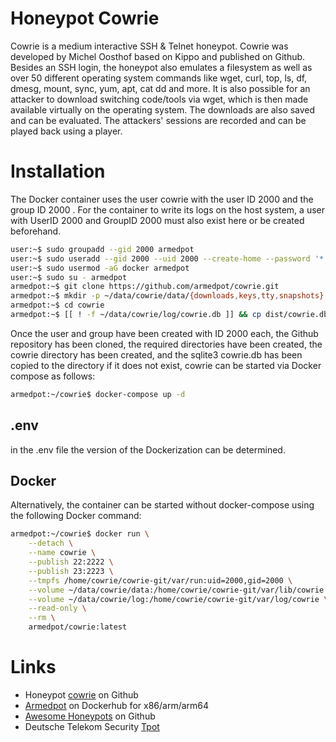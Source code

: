 # Honeypot Cowrie

Cowrie is a medium interactive SSH & Telnet honeypot. Cowrie was developed by Michel Oosthof based on Kippo and published on Github. Besides an SSH login, the honeypot also emulates a filesystem as well as over 50 different operating system commands like wget, curl, top, ls, df, dmesg, mount, sync, yum, apt, cat dd and more. It is also possible for an attacker to download switching code/tools via wget, which is then made available virtually on the operating system. The downloads are also saved and can be evaluated. The attackers' sessions are recorded and can be played back using a player.

# Installation

The Docker container uses the user cowrie with the user ID 2000 and the group ID 2000 . For the container to write its logs on the host system, a user with UserID 2000 and GroupID 2000 must also exist here or be created beforehand.

```bash
user:~$ sudo groupadd --gid 2000 armedpot
user:~$ sudo useradd --gid 2000 --uid 2000 --create-home --password '*' --shell /bin/bash armedpot
user:~$ sudo usermod -aG docker armedpot
user:~$ sudo su - armedpot
armedpot:~$ git clone https://github.com/armedpot/cowrie.git
armedpot:~$ mkdir -p ~/data/cowrie/data/{downloads,keys,tty,snapshots} ~/data/cowrie/log
armedpot:~$ cd cowrie
armedpot:~$ [[ ! -f ~/data/cowrie/log/cowrie.db ]] && cp dist/cowrie.db ~/data/cowrie/log/cowrie.db
```

Once the user and group have been created with ID 2000 each, the Github repository has been cloned, the required directories have been created, the cowrie directory has been created, and the sqlite3 cowrie.db has been copied to the directory if it does not exist, cowrie can be started via Docker compose as follows:

```bash
armedpot:~/cowrie$ docker-compose up -d
```

## .env

in the .env file the version of the Dockerization can be determined.

## Docker

Alternatively, the container can be started without docker-compose using the following Docker command:

```bash
armedpot:~/cowrie$ docker run \
    --detach \
    --name cowrie \
    --publish 22:2222 \
    --publish 23:2223 \
    --tmpfs /home/cowrie/cowrie-git/var/run:uid=2000,gid=2000 \
    --volume ~/data/cowrie/data:/home/cowrie/cowrie-git/var/lib/cowrie \
    --volume ~/data/cowrie/log:/home/cowrie/cowrie-git/var/log/cowrie \
    --read-only \
    --rm \
    armedpot/cowrie:latest
```

# Links

- Honeypot [cowrie](https://github.com/cowrie/cowrie) on Github
- [Armedpot](https://hub.docker.com/repository/docker/armedpot/cowrie) on Dockerhub for x86/arm/arm64
- [Awesome Honeypots](https://github.com/paralax/awesome-honeypots) on Github
- Deutsche Telekom Security [Tpot](https://github.com/telekom-security/tpotce)
